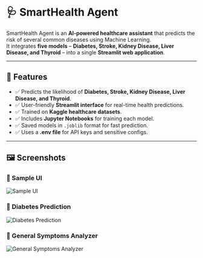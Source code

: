 # 🩺 SmartHealth Agent

SmartHealth Agent is an **AI-powered healthcare assistant** that predicts the risk of several common diseases using Machine Learning.  
It integrates **five models** – **Diabetes, Stroke, Kidney Disease, Liver Disease, and Thyroid** – into a single **Streamlit web application**.

---

## 🌟 Features

- ✅ Predicts the likelihood of **Diabetes, Stroke, Kidney Disease, Liver Disease, and Thyroid**.
- ✅ User-friendly **Streamlit interface** for real-time health predictions.
- ✅ Trained on **Kaggle healthcare datasets**.
- ✅ Includes **Jupyter Notebooks** for training each model.
- ✅ Saved models in `.joblib` format for fast prediction.
- ✅ Uses a **.env file** for API keys and sensitive configs.

---

## 🖼️ Screenshots

### 🔹 Sample UI

![Sample UI](image/ui.png)

### 🔹 Diabetes Prediction
                    
![Diabetes Prediction](image/diabetics_prediction.png)

### 🔹 General Symptoms Analyzer
![General Symptoms Analyzer](image/genral_syptom_check.png)

